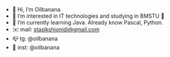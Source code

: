 - 👋 Hi, I’m Oilbanana
- 👀 I’m interested in IT technologies and studying in BMSTU 🏬 
- 🌱 I’m currently learning Java. Already know Pascal, Python. 
- ✉️ mail: stasikshionidi@gmail.com
- 📪 tg: @oilbanana
- 👕 inst: @oilbanana


<!---
Oilbanana/Oilbanana is a ✨ special ✨ repository because its `README.md` (this file) appears on your GitHub profile.
You can click the Preview link to take a look at your changes.
--->
